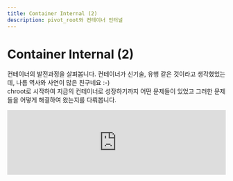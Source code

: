 ```yaml
---
title: Container Internal (2)
description: pivot_root와 컨테이너 인터널
---
```


# Container Internal (2)

컨테이너의 발전과정을 살펴봅니다. 컨테이너가 신기술, 유행 같은 것이라고 생각했었는데, 나름 역사와 사연이 많은 친구네요 :-)  
chroot로 시작하여 지금의 컨테이너로 성장하기까지 어떤 문제들이 있었고 그러한 문제들을 어떻게 해결하여 왔는지를 다뤄봅니다.

<div class="responsive-wrap">
    <iframe src="https://docs.google.com/presentation/d/e/2PACX-1vQ8Umma-Erc8I2_5CGfAVnzUYLzj0Aheq8XZoeLlJI5ox3pGdIwJHFP8FrObmKV1K2BbT9zgdZKTNUO/embed?start=false&loop=false&delayms=3000" frameborder="0" width="100%" allowfullscreen="true" mozallowfullscreen="true" webkitallowfullscreen="true"></iframe>
</div>